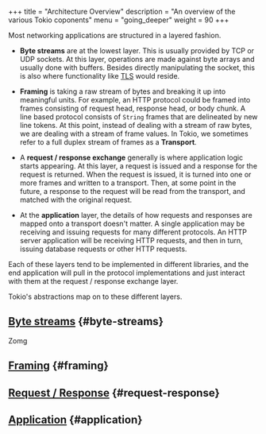+++
title = "Architecture Overview"
description = "An overview of the various Tokio coponents"
menu = "going_deeper"
weight = 90
+++

Most networking applications are structured in a layered fashion.

- **Byte streams** are at the lowest layer. This is usually provided by TCP or
  UDP sockets. At this layer, operations are made against byte arrays and
  usually done with buffers. Besides directly manipulating the socket, this is
  also where functionality like
  [TLS](https://en.wikipedia.org/wiki/Transport_Layer_Security) would reside.

* **Framing** is taking a raw stream of bytes and breaking it up into meaningful
  units. For example, an HTTP protocol could be framed into frames consisting of
  request head, response head, or body chunk. A line based protocol consists of
  `String` frames that are delineated by new line tokens. At this point, instead
  of dealing with a stream of raw bytes, we are dealing with a stream of frame
  values. In Tokio, we sometimes refer to a full duplex stream of frames as a
  **Transport**.

* A **request / response exchange** generally is where application logic starts
  appearing. At this layer, a request is issued and a response for the request
  is returned. When the request is issued, it is turned into one or more frames
  and written to a transport. Then, at some point in the future, a response to
  the request will be read from the transport, and matched with the original
  request.

* At the **application** layer, the details of how requests and responses are
  mapped onto a transport doesn't matter. A single application may be receiving
  and issuing requests for many different protocols. An HTTP server application
  will be receiving HTTP requests, and then in turn, issuing database requests
  or other HTTP requests.

Each of these layers tend to be implemented in different libraries, and the end
application will pull in the protocol implementations and just interact with
them at the request / response exchange layer.

Tokio's abstractions map on to these different layers.

## [Byte streams](#byte-streams) {#byte-streams}

Zomg

## [Framing](#framing) {#framing}

## [Request / Response](#request-response) {#request-response}

## [Application](#application) {#application}

